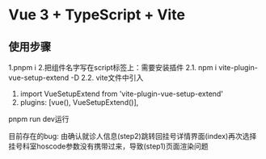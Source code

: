 # Vue 3 + TypeScript + Vite

## 使用步骤
1.pnpm i
2.把组件名字写在script标签上：需要安装插件
  2.1. npm i vite-plugin-vue-setup-extend -D
  2.2. vite文件中引入
   1. import VueSetupExtend from 'vite-plugin-vue-setup-extend'
   2. plugins: [vue(), VueSetupExtend()],

pnpm run dev运行

目前存在的bug:
由确认就诊人信息(step2)跳转回挂号详情界面(index)再次选择挂号科室hoscode参数没有携带过来，导致(step1)页面渲染问题
